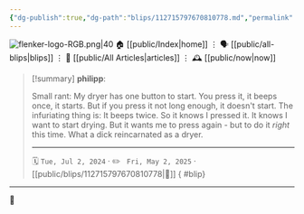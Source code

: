 ```yaml
---
{"dg-publish":true,"dg-path":"blips/112715797670810778.md","permalink":"/blips/112715797670810778/","title":"philipp on mastodon @ 2024-07-02"}
---
```



<div class="transclusion internal-embed is-loaded"><div class="markdown-embed">




![flenker-logo-RGB.png|40](/img/user/attachments/flenker-logo-RGB.png)
🏠 [[public/Index\|home]]  ⋮ 🗣️ [[public/all-blips\|blips]] ⋮  📝 [[public/All Articles\|articles]]  ⋮ 🕰️ [[public/now\|now]]


</div></div>


> [!summary] **philipp**:
>
> Small rant: My dryer has one button to start. You press it, it beeps once, it starts.
> But if you press it not long enough, it doesn't start.
> The infuriating thing is: It beeps twice. So it knows I pressed it. It knows I want to start drying. But it wants me to press again - but to do it _right_ this time.
> What a dick reincarnated as a dryer.
> - - -
>
> 🗓️ <code>Tue, Jul 2, 2024</code>  · ✏️ <code> Fri, May 2, 2025</code>  · [[public/blips/112715797670810778\|🔗]]
{ #blip}


- - -

 👾
